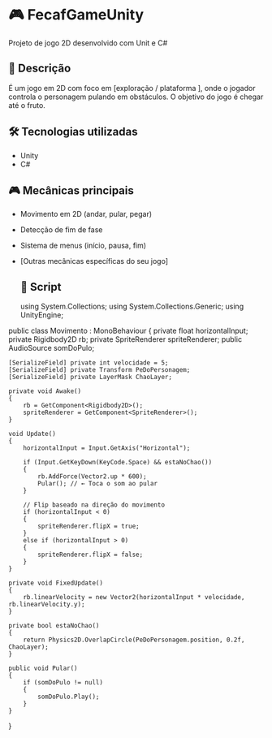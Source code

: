 # 🎮 FecafGameUnity

Projeto de jogo 2D desenvolvido com Unit e C#

## 📌 Descrição

É um jogo em 2D com foco em [exploração / plataforma ], onde o jogador controla o personagem pulando em obstáculos. O objetivo do jogo é chegar até o fruto.

## 🛠️ Tecnologias utilizadas

- Unity 
- C#

## 🎮 Mecânicas principais

- Movimento em 2D (andar, pular, pegar)
- Detecção de fim de fase
- Sistema de menus (início, pausa, fim)
- [Outras mecânicas específicas do seu jogo]

  ## 📁 Script
  using System.Collections;
using System.Collections.Generic;
using UnityEngine;

public class Movimento : MonoBehaviour
{
    private float horizontalInput;
    private Rigidbody2D rb;
    private SpriteRenderer spriteRenderer;
    public AudioSource somDoPulo;

    [SerializeField] private int velocidade = 5;
    [SerializeField] private Transform PeDoPersonagem;
    [SerializeField] private LayerMask ChaoLayer;

    private void Awake()
    {
        rb = GetComponent<Rigidbody2D>();
        spriteRenderer = GetComponent<SpriteRenderer>();
    }

    void Update()
    {
        horizontalInput = Input.GetAxis("Horizontal");

        if (Input.GetKeyDown(KeyCode.Space) && estaNoChao())
        {
            rb.AddForce(Vector2.up * 600);
            Pular(); // ← Toca o som ao pular
        }

        // Flip baseado na direção do movimento
        if (horizontalInput < 0)
        {
            spriteRenderer.flipX = true;
        }
        else if (horizontalInput > 0)
        {
            spriteRenderer.flipX = false;
        }
    }

    private void FixedUpdate()
    {
        rb.linearVelocity = new Vector2(horizontalInput * velocidade, rb.linearVelocity.y);
    }

    private bool estaNoChao()
    {
        return Physics2D.OverlapCircle(PeDoPersonagem.position, 0.2f, ChaoLayer);
    }

    public void Pular()
    {
        if (somDoPulo != null)
        {
            somDoPulo.Play();
        }
    }
}


